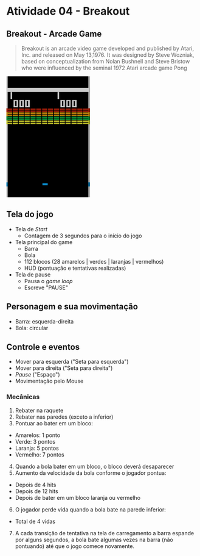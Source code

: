 # Atividade 04 - Breakout

## Breakout - Arcade Game
> Breakout is an arcade video game developed and published by Atari, Inc. and released on May 13,1976. It was designed by Steve Wozniak, based on conceptualization from Nolan Bushnell and Steve Bristow who were influenced by the seminal 1972 Atari arcade game Pong

![Breakout](./repo/breakout.png)

## Tela do jogo
- Tela de _Start_
  - Contagem de 3 segundos para o início do jogo
- Tela principal do game
  - Barra
  - Bola
  - 112 blocos (28 amarelos | verdes | laranjas | vermelhos)
  - HUD (pontuação e tentativas realizadas)
- Tela de pause
  - Pausa o _game loop_
  - Escreve "PAUSE"
## Personagem e sua movimentação
- Barra: esquerda-direita
- Bola: circular
## Controle e eventos
- Mover para esquerda ("Seta para esquerda")
- Mover para direita ("Seta para direita")
- _Pause_ ("Espaço")
- Movimentação pelo Mouse
### Mecânicas
1. Rebater na raquete
2. Rebater nas paredes (exceto a inferior)
3. Pontuar ao bater em um bloco:
  - Amarelos: 1 ponto
  - Verde: 3 pontos
  - Laranja: 5 pontos
  - Vermelho: 7 pontos
4. Quando a bola bater em um bloco, o bloco deverá desaparecer
5. Aumento da velocidade da bola conforme o jogador pontua:
  - Depois de 4 hits
  - Depois de 12 hits
  - Depois de bater em um bloco laranja ou vermelho
6. O jogador perde vida quando a bola bate na parede inferior:
  - Total de 4 vidas
7. A cada transição de tentativa na tela de carregamento a barra espande por alguns segundos, a bola bate algumas vezes na barra (não pontuando) até que o jogo comece novamente.
